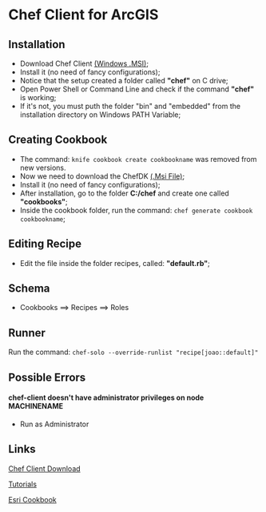 # Chef Client for ArcGIS

## Installation
- Download Chef Client [(Windows .MSI)](https://downloads.chef.io/chef/14.5.33#windows);
- Install it (no need of fancy configurations);
- Notice that the setup created a folder called <b>"chef"</b> on C drive;
- Open Power Shell or Command Line and check if the command <b>"chef"</b> is working;
- If it's not, you must puth the folder "bin" and "embedded" from the installation directory on Windows PATH Variable;

## Creating Cookbook
- The command: ```knife cookbook create cookbookname``` was removed from new versions. 
- Now we need to download the ChefDK [(.Msi File)](https://packages.chef.io/files/stable/chefdk/3.3.23/windows/2012r2/chefdk-3.3.23-1-x64.msi);
- Install it (no need of fancy configurations);
- After installation, go to the folder <b>C:/chef</b> and create one called <b>"cookbooks"</b>;
- Inside the cookbook folder, run the command: ```chef generate cookbook cookbookname```;

## Editing Recipe
- Edit the file inside the folder recipes, called: <b>"default.rb"</b>;

## Schema 
- Cookbooks ==> Recipes ==> Roles

## Runner 
Run the command: ```chef-solo --override-runlist "recipe[joao::default]"```

## Possible Errors 
#### chef-client doesn't have administrator privileges on node MACHINENAME
- Run as Administrator

## Links 
[Chef Client Download](https://downloads.chef.io/chef/14.5.33#windows)

[Tutorials](https://learn.chef.io/tracks/infrastructure-automation/)

[Esri Cookbook](https://github.com/Esri/arcgis-cookbook)
